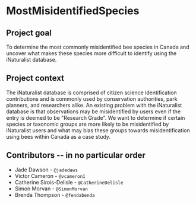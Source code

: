 # MostMisidentifiedSpecies

## Project goal

To determine the most commonly misidentified bee species in Canada and uncover what makes these species more difficult to identify using the iNaturalist database.

## Project context

The iNaturalist database is comprised of citizen science identification contributions and is commonly used by conservation authorities, park planners, and researchers alike. An existing problem with the iNaturalist database is that observations may be misidentified by users even if the entry is deemed to be "Research Grade". We want to determine if certain species or taxonomic groups are more likely to be misidentified by iNaturalist users and what may bias these groups towards misidentification using bees within Canada as a case study.

## Contributors -- in no particular order

- Jade Dawson - `@jadedaws`
- Victor Cameron - `@vcameron1`
- Catherine Sirois-Delisle - `@CatherineDelisle`
- Simon Morvan - `@SimonMorvan`
- Brenda Thompson - `@fendabenda`
